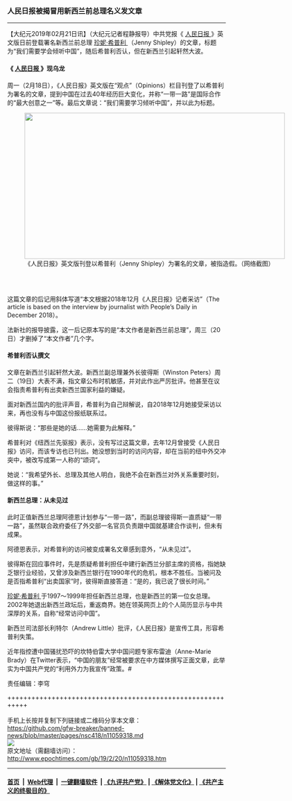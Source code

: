 ### 人民日报被揭冒用新西兰前总理名义发文章
------------------------

<p>
 【大纪元2019年02月21日讯】（大纪元记者程静报导）中共党报《
 <a href="http://www.epochtimes.com/gb/tag/%E4%BA%BA%E6%B0%91%E6%97%A5%E6%8A%A5.html">
  人民日报
 </a>
 》英文版日前登载署名新西兰前总理
 <a href="http://www.epochtimes.com/gb/tag/%E7%8F%8D%E5%A6%AE%C2%B7%E5%B8%8C%E6%99%AE%E5%88%A9.html">
  珍妮·希普利
 </a>
 （Jenny Shipley）的文章，标题为“我们需要学会倾听中国”，随后希普利否认，但在新西兰引起轩然大波。
</p>
<h4>
 《
 <a href="http://www.epochtimes.com/gb/tag/%E4%BA%BA%E6%B0%91%E6%97%A5%E6%8A%A5.html">
  人民日报
 </a>
 》现乌龙
</h4>
<p>
 周一（2月18日），《人民日报》英文版在“观点”（Opinions）栏目刊登了以希普利为署名的文章，提到中国在过去40年经历巨大变化，并称“一带一路”是国际合作的“最大创意之一”等。最后文章说：“我们需要学习倾听中国”，并以此为标题。
</p>
<figure class="wp-caption aligncenter" id="attachment_11059325" style="width: 600px">
 <a href="http://i.epochtimes.com/assets/uploads/2019/02/105721020_peopledaily1.jpg">
  <img alt="" class="wp-image-11059325 size-large" height="337" src="http://i.epochtimes.com/assets/uploads/2019/02/105721020_peopledaily1-600x337.jpg" width="600"/>
 </a>
 <br/><figcaption class="wp-caption-text">
  《人民日报》英文版刊登以希普利（Jenny Shipley）为署名的文章，被指造假。（网络截图）
 </figcaption><br/>
</figure><br/>
<p>
 这篇文章的后记用斜体写道“本文根据2018年12月《人民日报》记者采访”（The article is based on the interview by journalist with People’s Daily in December 2018）。
</p>
<p>
 法新社的报导披露，这一后记原本写的是“本文作者是新西兰前总理”，周三（20日）才删掉了“本文作者”几个字。
</p>
<h4>
 希普利否认撰文
</h4>
<p>
 文章在新西兰引起轩然大波。新西兰副总理兼外长彼得斯（Winston Peters）周二（19日）大表不满，指文章公布时机敏感，并对此作出严厉批评。他甚至在议会指责希普利有出卖新西兰国家利益的嫌疑。
</p>
<p>
 面对新西兰国内的批评声音，希普利为自己辩解说，自2018年12月她接受采访以来，再也没有与中国这份报纸联系过。
</p>
<p>
 彼得斯说：“那些是她的话……她需要为此解释。”
</p>
<p>
 希普利对《纽西兰先驱报》表示，没有写过这篇文章，去年12月曾接受《人民日报》访问，而该专访也已刊出。她没想到当时的访问内容，却在当前的纽中外交冲突中，被改写成第一人称的“颂词”。
</p>
<p>
 她说：“我希望外长、总理及其他人明白，我绝不会在新西兰对外关系重要时刻，做这样的事。”
</p>
<h4>
 新西兰总理：从未见过
</h4>
<p>
 此时正值新西兰总理阿德恩计划参与“一带一路”，而副总理彼得斯一直质疑“一带一路”，虽然联合政府委任了外交部一名官员负责跟中国就基建合作谈判，但未有成果。
</p>
<p>
 阿德恩表示，对希普利的访问被变成署名文章感到意外，“从未见过”。
</p>
<p>
 彼得斯在回应事件时，先是质疑希普利担任中建行新西兰分部主席的资格，指她缺乏银行业经验，又曾涉及新西兰银行在1990年代的危机，根本不胜任。当被问及是否指希普利“出卖国家”时，彼得斯直接答道：“是的，我已说了很长时间。”
</p>
<p>
 <a href="http://www.epochtimes.com/gb/tag/%E7%8F%8D%E5%A6%AE%C2%B7%E5%B8%8C%E6%99%AE%E5%88%A9.html">
  珍妮·希普利
 </a>
 于1997～1999年担任新西兰总理，也是新西兰的第一位女总理。2002年她退出新西兰政坛后，重返商界。她在领英网页上的个人简历显示与中共深厚的关系，自称“经常访问中国”。
</p>
<p>
 新西兰司法部长利特尔（Andrew Little）批评，《人民日报》是宣传工具，形容希普利失策。
</p>
<p>
 近年指控遭中国骚扰恐吓的坎特伯雷大学中国问题专家布雷迪（Anne-Marie Brady）在Twitter表示，“中国的朋友”经常被要求在中方媒体撰写正面文章，此举实为中国共产党的“利用外力为我宣传”政策。#
</p>
<p>
 责任编辑：李穹
</p>

+++++++++++++++++++++++++++++++++++++++++++++++++++++++++++<br/><br/>
手机上长按并复制下列链接或二维码分享本文章：<br/>
https://github.com/gfw-breaker/banned-news/blob/master/pages/nsc418/n11059318.md <br/>
<a href='https://github.com/gfw-breaker/banned-news/blob/master/pages/nsc418/n11059318.md'><img src='https://github.com/gfw-breaker/banned-news/blob/master/pages/nsc418/n11059318.md.png'/></a> <br/>
原文地址（需翻墙访问）：http://www.epochtimes.com/gb/19/2/20/n11059318.htm


------------------------
#### [首页](https://github.com/gfw-breaker/banned-news/blob/master/README.md) &nbsp;|&nbsp; [Web代理](https://github.com/labour-camp/helloworld) &nbsp;|&nbsp; [一键翻墙软件](https://github.com/gfw-breaker/nogfw/blob/master/README.md) &nbsp;| [《九评共产党》](https://github.com/gfw-breaker/9ping.md/blob/master/README.md#九评之一评共产党是什么) | [《解体党文化》](https://github.com/gfw-breaker/jtdwh.md/blob/master/README.md) | [《共产主义的终极目的》](https://github.com/gfw-breaker/gczydzjmd.md/blob/master/README.md)

